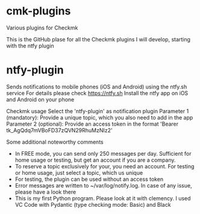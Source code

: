 # cmk-plugins
Various plugins for Checkmk

This is the GitHub plase for all the Checkmk plugins I will develop, starting with the ntfy plugin

# ntfy-plugin
Sends notifications to mobile phones (iOS and Android) using the ntfy.sh service 
For details please check https://ntfy.sh
Install the ntfy app on iOS and Android on your phone
 
Checkmk usage
Select the 'ntfy-plugin' as notification plugin
Parameter 1 (mandatory): Provide a unique topic, which you also need to add in the app
Parameter 2 (optional): Provide an access token in the format 'Bearer tk_AgQdq7mVBoFD37zQVN29RhuMzNIz2'

Some additional noteworthy comments
 - In FREE mode, you can send only 250 messages per day. Sufficient for home usage or testing, but get an account if you are a company.
 - To reserve a topic exclusively for your, you need an account. For testing or home usage, just select a topic, which us unique
 - For testing, the plugin can be used without an access token
 - Error messages are written to ~/var/log/notify.log. In case of any issue, please have a look there
 - This is my first Python program. Please look at it with clemency. I used VC Code with Pydantic (type checking mode: Basic) and Black
